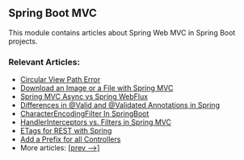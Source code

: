 ## Spring Boot MVC

This module contains articles about Spring Web MVC in Spring Boot projects.

### Relevant Articles:

- [Circular View Path Error](https://www.baeldung.com/spring-circular-view-path-error)
- [Download an Image or a File with Spring MVC](https://www.baeldung.com/spring-controller-return-image-file)
- [Spring MVC Async vs Spring WebFlux](https://www.baeldung.com/spring-mvc-async-vs-webflux)
- [Differences in @Valid and @Validated Annotations in Spring](https://www.baeldung.com/spring-valid-vs-validated)
- [CharacterEncodingFilter In SpringBoot](https://www.baeldung.com/spring-boot-characterencodingfilter)
- [HandlerInterceptors vs. Filters in Spring MVC](https://www.baeldung.com/spring-mvc-handlerinterceptor-vs-filter)
- [ETags for REST with Spring](https://www.baeldung.com/etags-for-rest-with-spring)
- [Add a Prefix for all Controllers](https://baeldung.com/add-prefix-for-all-controllers)
- More articles: [[prev -->]](/spring-boot-modules/spring-boot-mvc-2)
